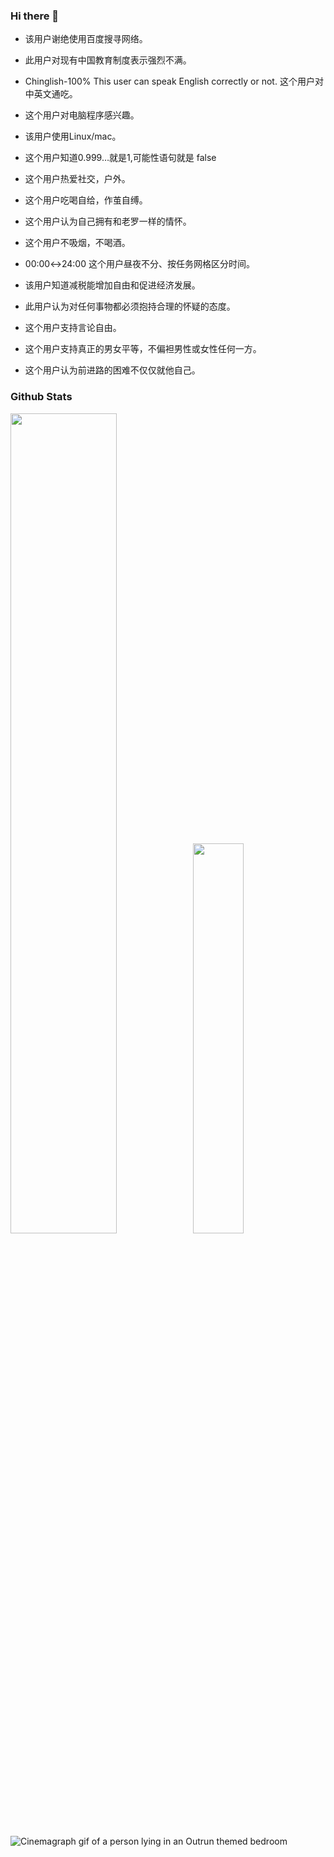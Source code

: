 ### Hi there 👋

<!--
**Darrenzzy/Darrenzzy** is a ✨ _special_ ✨ repository because its `README.md` (this file) appears on your GitHub profile.

Here are some ideas to get you started:

- 🔭 I’m currently working on ...
- 🌱 I’m currently learning ...
- 👯 I’m looking to collaborate on ...
- 🤔 I’m looking for help with ...
- 💬 Ask me about ...
- 📫 How to reach me: ...
- 😄 Pronouns: ...
- ⚡ Fun fact: ...
-->

- 该用户谢绝使用百度搜寻网络。
- 此用户对现有中国教育制度表示强烈不满。
- Chinglish-100%	This user can speak English correctly or not. 这个用户对中英文通吃。

- 这个用户对电脑程序感兴趣。
- 该用户使用Linux/mac。
- 这个用户知道0.999…就是1,可能性语句就是 false


- 这个用户热爱社交，户外。
- 这个用户吃喝自给，作茧自缚。
- 这个用户认为自己拥有和老罗一样的情怀。
- 这个用户不吸烟，不喝酒。
- 00:00↔24:00	这个用户昼夜不分、按任务网格区分时间。
- 该用户知道减税能增加自由和促进经济发展。
- 此用户认为对任何事物都必须抱持合理的怀疑的态度。
- 这个用户支持言论自由。
- 这个用户支持真正的男女平等，不偏袒男性或女性任何一方。
- 这个用户认为前进路的困难不仅仅就他自己。

 

### Github Stats

<a href="https://github.com/Darrenzzy"><img src="https://github-readme-stats.vercel.app/api?username=Darrenzzy&show_icons=true&layout=compact&count_private=true&hide_title=true&theme=default" style="width: 58%; max-width: 58%; min-width: 58%;"><img src="https://github-readme-stats.vercel.app/api/top-langs/?username=Darrenzzy&layout=compact&count_private=true&theme=default" style="width: 40%; max-width: 40%; min-width: 40%;"></a>


![Cinemagraph gif of a person lying in an Outrun themed bedroom](https://i.imgur.com/ZDw8tlA.gif)
